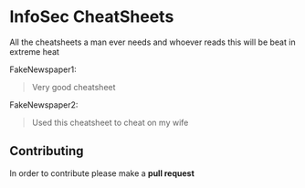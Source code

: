 # InfoSec CheatSheets
All the cheatsheets a man ever needs and whoever reads this will be beat in extreme heat

FakeNewspaper1:
> Very good cheatsheet

FakeNewspaper2:
> Used this cheatsheet to cheat on my wife

## Contributing
In order to contribute please make a **pull request**
